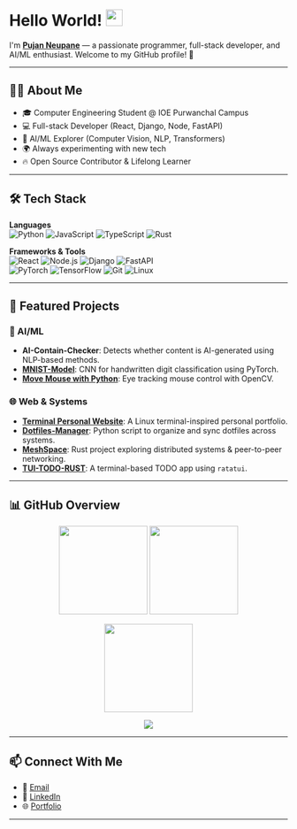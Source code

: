 # Hello World! <img src="https://raw.githubusercontent.com/MartinHeinz/MartinHeinz/master/wave.gif" width="30px">

I'm [**Pujan Neupane**](https://github.com/pujan-dev) — a passionate programmer, full-stack developer, and AI/ML enthusiast. Welcome to my GitHub profile! 🚀

---

## 👨‍💻 About Me
- 🎓 Computer Engineering Student @ IOE Purwanchal Campus  
- 💻 Full-stack Developer (React, Django, Node, FastAPI)  
- 🤖 AI/ML Explorer (Computer Vision, NLP, Transformers)  
- 🌍 Always experimenting with new tech  
- 🔥 Open Source Contributor & Lifelong Learner  

---

## 🛠️ Tech Stack

**Languages**  
![Python](https://img.shields.io/badge/Python-3776AB?style=for-the-badge&logo=python&logoColor=white)
![JavaScript](https://img.shields.io/badge/JavaScript-F7DF1E?style=for-the-badge&logo=javascript&logoColor=black)
![TypeScript](https://img.shields.io/badge/TypeScript-3178C6?style=for-the-badge&logo=typescript&logoColor=white)
![Rust](https://img.shields.io/badge/Rust-000000?style=for-the-badge&logo=rust&logoColor=white)

**Frameworks & Tools**  
![React](https://img.shields.io/badge/React-61DAFB?style=for-the-badge&logo=react&logoColor=black)
![Node.js](https://img.shields.io/badge/Node.js-339933?style=for-the-badge&logo=node.js&logoColor=white)
![Django](https://img.shields.io/badge/Django-092E20?style=for-the-badge&logo=django&logoColor=white)
![FastAPI](https://img.shields.io/badge/FastAPI-009688?style=for-the-badge&logo=fastapi&logoColor=white)  
![PyTorch](https://img.shields.io/badge/PyTorch-EE4C2C?style=for-the-badge&logo=pytorch&logoColor=white)
![TensorFlow](https://img.shields.io/badge/TensorFlow-FF6F00?style=for-the-badge&logo=tensorflow&logoColor=white)
![Git](https://img.shields.io/badge/Git-F05032?style=for-the-badge&logo=git&logoColor=white)
![Linux](https://img.shields.io/badge/Linux-FCC624?style=for-the-badge&logo=linux&logoColor=black)

---

## 🚀 Featured Projects

### 🧠 AI/ML
- **AI-Contain-Checker**: Detects whether content is AI-generated using NLP-based methods.  
- [**MNIST-Model**](https://github.com/Pujan-Dev/MNINST-MODEL): CNN for handwritten digit classification using PyTorch.  
- [**Move Mouse with Python**](https://github.com/Pujan-Dev/move-mouse-with-python-): Eye tracking mouse control with OpenCV.  

### 🌐 Web & Systems
- [**Terminal Personal Website**](https://github.com/Pujan-Dev/Terminal-personal-website): A Linux terminal-inspired personal portfolio.  
- [**Dotfiles-Manager**](https://github.com/Pujan-Dev/Dotfiles-Manager): Python script to organize and sync dotfiles across systems.  
- [**MeshSpace**](https://github.com/Pujan-Dev/MeshSpace): Rust project exploring distributed systems & peer-to-peer networking.  
- [**TUI-TODO-RUST**](https://github.com/Pujan-Dev/TUI-TODO-RUST): A terminal-based TODO app using `ratatui`.  

---

## 📊 GitHub Overview

<p align="center">
  <img src="https://github-readme-stats.vercel.app/api?username=pujan-dev&show_icons=true&theme=radical&hide_border=true" height="160" />
  <img src="https://github-readme-stats.vercel.app/api/top-langs/?username=pujan-dev&layout=compact&theme=radical&hide_border=true" height="160" />
</p>

<p align="center">
  <img src="https://streak-stats.demolab.com?user=pujan-dev&theme=radical&hide_border=true&date_format=M%20j%5B%2C%20Y%5D" height="160" />
</p>

<p align="center">
  <a href="https://github.com/ashutosh00710/github-readme-activity-graph">
    <img src="https://github-readme-activity-graph.vercel.app/graph?username=pujan-dev&theme=radical&hide_border=true" />
  </a>
</p>

---

## 📫 Connect With Me
- 📧 [Email](mailto:pujanneupaneop0907@gmail.com)  
- 💼 [LinkedIn](https://www.linkedin.com/in/pujan-neupane/)  
- 🌐 [Portfolio](https://www.neupanepujan.com.np/)  

---
